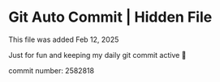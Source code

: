 # Git Auto Commit | Hidden File

This file was added Feb 12, 2025

Just for fun and keeping my daily git commit active 🤪

commit number: 2582818
